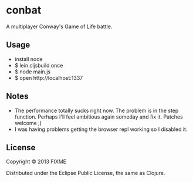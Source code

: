 # conbat

A multiplayer Conway's Game of Life battle.

## Usage

* install node
* $ lein cljsbuild once
* $ node main.js
* $ open http://localhost:1337

## Notes

* The performance totally sucks right now. The problem is in the step function. Perhaps I'll feel ambitious again someday and fix it. Patches welcome ;)
* I was having problems getting the browser repl working so I disabled it.

## License

Copyright © 2013 FIXME

Distributed under the Eclipse Public License, the same as Clojure.
